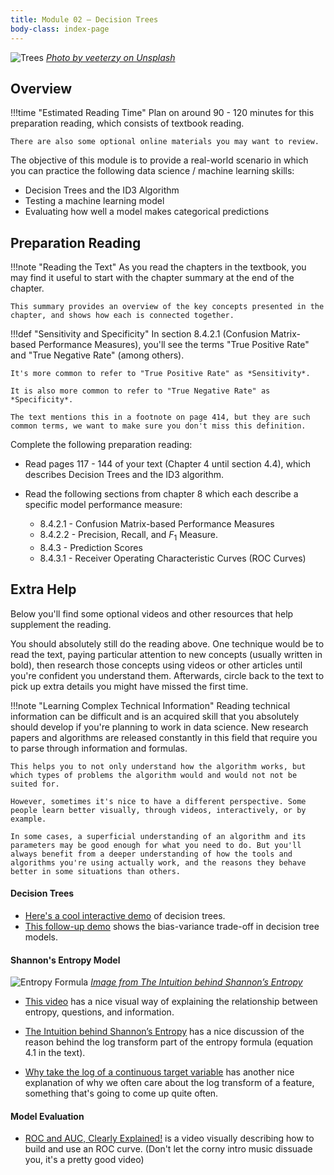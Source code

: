 ```yaml
---
title: Module 02 — Decision Trees
body-class: index-page
---
```


![Trees]({{URLROOT}}/shared/img/tree.jpg)
*[Photo by veeterzy on Unsplash](https://unsplash.com/photos/sMQiL_2v4vs)*

## Overview

!!!time "Estimated Reading Time"
	Plan on around 90 - 120 minutes for this preparation reading, which consists of textbook reading. 

	There are also some optional online materials you may want to review.

The objective of this module is to provide a real-world scenario in which you can practice the following data science / machine learning skills:

* Decision Trees and the ID3 Algorithm
* Testing a machine learning model
* Evaluating how well a model makes categorical predictions

## Preparation Reading

!!!note "Reading the Text"
	As you read the chapters in the textbook, you may find it useful to start with the chapter summary at the end of the chapter. 

	This summary provides an overview of the key concepts presented in the chapter, and shows how each is connected together.

!!!def "Sensitivity and Specificity"
	In section 8.4.2.1 (Confusion Matrix-based Performance Measures), you'll see the terms "True Positive Rate" and "True Negative Rate" (among others). 

	It's more common to refer to "True Positive Rate" as *Sensitivity*.

	It is also more common to refer to "True Negative Rate" as *Specificity*.

	The text mentions this in a footnote on page 414, but they are such common terms, we want to make sure you don't miss this definition.

Complete the following preparation reading:

* Read pages 117 - 144 of your text (Chapter 4 until section 4.4), which describes Decision Trees and the ID3 algorithm.

* Read the following sections from chapter 8 which each describe a specific model performance measure:
	+ 8.4.2.1 - Confusion Matrix-based Performance Measures
	+ 8.4.2.2 - Precision, Recall, and $F_1$ Measure.
	+ 8.4.3 - Prediction Scores
	+ 8.4.3.1 - Receiver Operating Characteristic Curves (ROC Curves)

## Extra Help

Below you'll find some optional videos and other resources that help supplement the reading. 

You should absolutely still do the reading above. One technique would be to read the text, paying particular attention to new concepts (usually written in bold), then research those concepts using videos or other articles until you're confident you understand them. Afterwards, circle back to the text to pick up extra details you might have missed the first time.

!!!note "Learning Complex Technical Information"
	Reading technical information can be difficult and is an acquired skill that you absolutely should develop if you're planning to work in data science. New research papers and algorithms are released constantly in this field that require you to parse through information and formulas. 

	This helps you to not only understand how the algorithm works, but which types of problems the algorithm would and would not not be suited for.

	However, sometimes it's nice to have a different perspective. Some people learn better visually, through videos, interactively, or by example. 

	In some cases, a superficial understanding of an algorithm and its parameters may be good enough for what you need to do. But you'll always benefit from a deeper understanding of how the tools and algorithms you're using actually work, and the reasons they behave better in some situations than others.

#### Decision Trees

* [Here's a cool interactive demo](http://www.r2d3.us/visual-intro-to-machine-learning-part-1/) of decision trees.
* [This follow-up demo](http://www.r2d3.us/visual-intro-to-machine-learning-part-2/) shows the bias-variance trade-off in decision tree models.


#### Shannon's Entropy Model 

![Entropy Formula]({{URLROOT}}/shared/img/entropy_formula.png)
*[Image from The Intuition behind Shannon’s Entropy](https://towardsdatascience.com/the-intuition-behind-shannons-entropy-e74820fe9800)*

* [This video](https://www.youtube.com/watch?v=2s3aJfRr9gE) has a nice visual way of explaining the relationship between entropy, questions, and information.

* [The Intuition behind Shannon’s Entropy](https://towardsdatascience.com/the-intuition-behind-shannons-entropy-e74820fe9800) has a nice discussion of the reason behind the log transform part of the entropy formula (equation 4.1 in the text).

* [Why take the log of a continuous target variable](https://towardsdatascience.com/why-take-the-log-of-a-continuous-target-variable-1ca0069ee935) has another nice explanation of why we often care about the log transform of a feature, something that's going to come up quite often.

#### Model Evaluation

* [ROC and AUC, Clearly Explained!](https://www.youtube.com/watch?v=4jRBRDbJemM) is a video visually describing how to build and use an ROC curve. (Don't let the corny intro music dissuade you, it's a pretty good video)